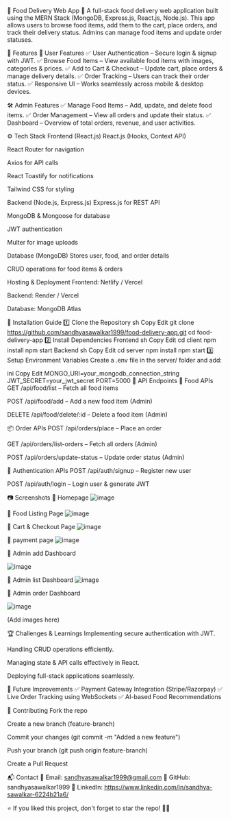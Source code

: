 🍕 Food Delivery Web App 🚀
A full-stack food delivery web application built using the MERN Stack (MongoDB, Express.js, React.js, Node.js). This app allows users to browse food items, add them to the cart, place orders, and track their delivery status. Admins can manage food items and update order statuses.

📌 Features
👤 User Features
✅ User Authentication – Secure login & signup with JWT.
✅ Browse Food Items – View available food items with images, categories & prices.
✅ Add to Cart & Checkout – Update cart, place orders & manage delivery details.
✅ Order Tracking – Users can track their order status.
✅ Responsive UI – Works seamlessly across mobile & desktop devices.

🛠 Admin Features
✅ Manage Food Items – Add, update, and delete food items.
✅ Order Management – View all orders and update their status.
✅ Dashboard – Overview of total orders, revenue, and user activities.

⚙️ Tech Stack
Frontend (React.js)
React.js (Hooks, Context API)

React Router for navigation

Axios for API calls

React Toastify for notifications

Tailwind CSS for styling

Backend (Node.js, Express.js)
Express.js for REST API

MongoDB & Mongoose for database

JWT authentication

Multer for image uploads

Database (MongoDB)
Stores user, food, and order details

CRUD operations for food items & orders

Hosting & Deployment
Frontend: Netlify / Vercel

Backend: Render / Vercel

Database: MongoDB Atlas

🚀 Installation Guide
1️⃣ Clone the Repository
sh
Copy
Edit
git clone https://github.com/sandhyasawalkar1999/food-delivery-app.git
cd food-delivery-app
2️⃣ Install Dependencies
Frontend
sh
Copy
Edit
cd client
npm install
npm start
Backend
sh
Copy
Edit
cd server
npm install
npm start
3️⃣ Setup Environment Variables
Create a .env file in the server/ folder and add:

ini
Copy
Edit
MONGO_URI=your_mongodb_connection_string
JWT_SECRET=your_jwt_secret
PORT=5000
🎯 API Endpoints
🛒 Food APIs
GET /api/food/list – Fetch all food items

POST /api/food/add – Add a new food item (Admin)

DELETE /api/food/delete/:id – Delete a food item (Admin)

📦 Order APIs
POST /api/orders/place – Place an order

GET /api/orders/list-orders – Fetch all orders (Admin)

POST /api/orders/update-status – Update order status (Admin)

🔐 Authentication APIs
POST /api/auth/signup – Register new user

POST /api/auth/login – Login user & generate JWT

📷 Screenshots
🔹 Homepage
![image](https://github.com/user-attachments/assets/32af90cc-5e00-423f-a459-37c1e1f2159f)

🔹 Food Listing Page
![image](https://github.com/user-attachments/assets/fe98ca09-7bcb-4aa8-a9a0-86973e48aa30)

🔹 Cart & Checkout Page
![image](https://github.com/user-attachments/assets/c434e59f-0467-4fda-a599-847de17b8928)

🔹 payment page
![image](https://github.com/user-attachments/assets/b4680667-6bfb-4a30-b95f-f521e08abb1d)

🔹 Admin add Dashboard

![image](https://github.com/user-attachments/assets/9a26cf01-c66a-45aa-bd7b-a92c8f24d17f)

🔹 Admin list Dashboard
![image](https://github.com/user-attachments/assets/59465b37-38e7-4e9d-8501-c5baabdbd1a5)

🔹 Admin order Dashboard

![image](https://github.com/user-attachments/assets/48239639-55f2-4f40-baa8-1c4899bf15c1)




(Add images here)

🏆 Challenges & Learnings
Implementing secure authentication with JWT.

Handling CRUD operations efficiently.

Managing state & API calls effectively in React.

Deploying full-stack applications seamlessly.

📌 Future Improvements
✅ Payment Gateway Integration (Stripe/Razorpay)
✅ Live Order Tracking using WebSockets
✅ AI-based Food Recommendations

🙌 Contributing
Fork the repo

Create a new branch (feature-branch)

Commit your changes (git commit -m "Added a new feature")

Push your branch (git push origin feature-branch)

Create a Pull Request

📬 Contact
📧 Email: sandhyasawalkar1999@gmail.com
🐙 GitHub: sandhyasawalkar1999
🔗 LinkedIn: https://www.linkedin.com/in/sandhya-sawalkar-6224b21a6/

⭐ If you liked this project, don't forget to star the repo! 🚀✨

